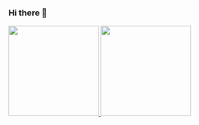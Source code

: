 ### Hi there 👋

<!--
**mariant2/mariant2** is a ✨ _special_ ✨ repository because its `README.md` (this file) appears on your GitHub profile.

Here are some ideas to get you started:

- 🔭 I’m currently working on ...
- 🌱 I’m currently learning ...
- 👯 I’m looking to collaborate on ...
- 🤔 I’m looking for help with ...
- 💬 Ask me about ...
- 📫 How to reach me: ...
- 😄 Pronouns: ...
- ⚡ Fun fact: ...
-->




<div>
<a href="https://github.com/mariant2">
<img height="180em" src="https://github-readme-stats.vercel.app/api/top-langs/?mariant2-aqui&layout=compact&langs_count=7&theme=dracula"/>
<img height="180em" src="https://github-readme-stats.vercel.app/api?mariant2&show_icons=true&theme=dracula&include_all_commits=true&count_private=true"/>
</div>
